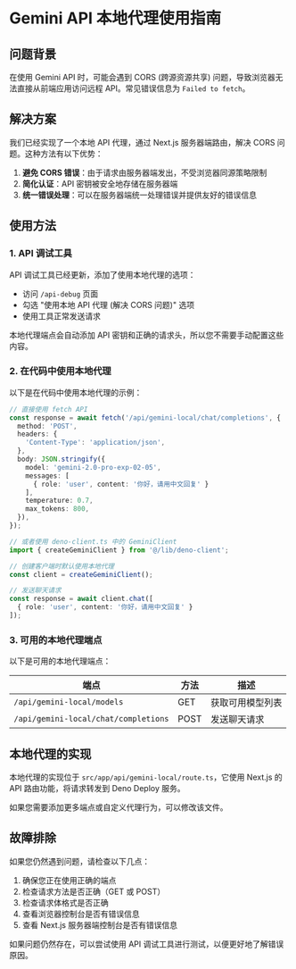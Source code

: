 # Gemini API 本地代理使用指南

## 问题背景

在使用 Gemini API 时，可能会遇到 CORS (跨源资源共享) 问题，导致浏览器无法直接从前端应用访问远程 API。常见错误信息为 `Failed to fetch`。

## 解决方案

我们已经实现了一个本地 API 代理，通过 Next.js 服务器端路由，解决 CORS 问题。这种方法有以下优势：

1. **避免 CORS 错误**：由于请求由服务器端发出，不受浏览器同源策略限制
2. **简化认证**：API 密钥被安全地存储在服务器端
3. **统一错误处理**：可以在服务器端统一处理错误并提供友好的错误信息

## 使用方法

### 1. API 调试工具

API 调试工具已经更新，添加了使用本地代理的选项：

- 访问 `/api-debug` 页面
- 勾选 "使用本地 API 代理 (解决 CORS 问题)" 选项
- 使用工具正常发送请求

本地代理端点会自动添加 API 密钥和正确的请求头，所以您不需要手动配置这些内容。

### 2. 在代码中使用本地代理

以下是在代码中使用本地代理的示例：

```typescript
// 直接使用 fetch API
const response = await fetch('/api/gemini-local/chat/completions', {
  method: 'POST',
  headers: {
    'Content-Type': 'application/json',
  },
  body: JSON.stringify({
    model: 'gemini-2.0-pro-exp-02-05',
    messages: [
      { role: 'user', content: '你好，请用中文回复' }
    ],
    temperature: 0.7,
    max_tokens: 800,
  }),
});

// 或者使用 deno-client.ts 中的 GeminiClient
import { createGeminiClient } from '@/lib/deno-client';

// 创建客户端时默认使用本地代理
const client = createGeminiClient();

// 发送聊天请求
const response = await client.chat([
  { role: 'user', content: '你好，请用中文回复' }
]);
```

### 3. 可用的本地代理端点

以下是可用的本地代理端点：

| 端点 | 方法 | 描述 |
|------|------|------|
| `/api/gemini-local/models` | GET | 获取可用模型列表 |
| `/api/gemini-local/chat/completions` | POST | 发送聊天请求 |

## 本地代理的实现

本地代理的实现位于 `src/app/api/gemini-local/route.ts`，它使用 Next.js 的 API 路由功能，将请求转发到 Deno Deploy 服务。

如果您需要添加更多端点或自定义代理行为，可以修改该文件。

## 故障排除

如果您仍然遇到问题，请检查以下几点：

1. 确保您正在使用正确的端点
2. 检查请求方法是否正确（GET 或 POST）
3. 检查请求体格式是否正确
4. 查看浏览器控制台是否有错误信息
5. 查看 Next.js 服务器端控制台是否有错误信息

如果问题仍然存在，可以尝试使用 API 调试工具进行测试，以便更好地了解错误原因。 